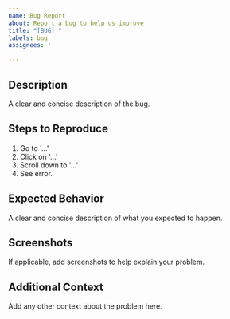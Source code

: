 ```yaml
---
name: Bug Report
about: Report a bug to help us improve
title: "[BUG] "
labels: bug
assignees: ''

---
```


## Description
A clear and concise description of the bug.

## Steps to Reproduce
1. Go to '...'
2. Click on '...'
3. Scroll down to '...'
4. See error.

## Expected Behavior
A clear and concise description of what you expected to happen.

## Screenshots
If applicable, add screenshots to help explain your problem.

## Additional Context
Add any other context about the problem here.
